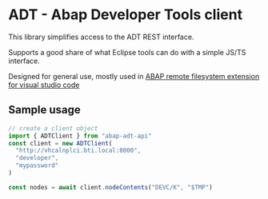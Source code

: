 # ADT - Abap Developer Tools client

This library simplifies access to the ADT REST interface.

Supports a good share of what Eclipse tools can do with a simple JS/TS interface.

Designed for general use, mostly used in [ABAP remote filesystem extension for visual studio code](https://github.com/marcellourbani/vscode_abap_remote_fs)

## Sample usage

```typescript
// create a client object
import { ADTClient } from "abap-adt-api"
const client = new ADTClient(
  "http://vhcalnplci.bti.local:8000",
  "developer",
  "mypassword"
)

const nodes = await client.nodeContents("DEVC/K", "$TMP")
```
